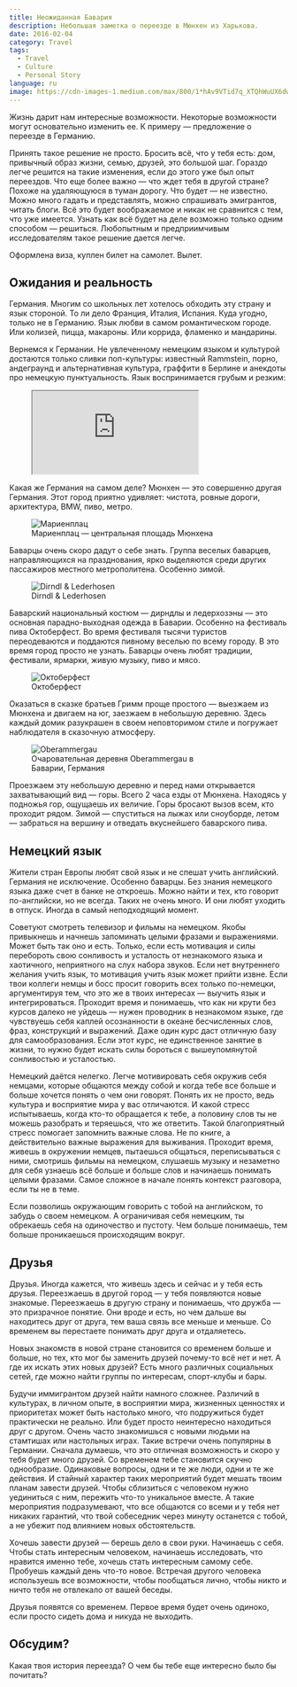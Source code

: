 ```yaml
---
title: Неожиданная Бавария
description: Небольшая заметка о переезде в Мюнхен из Харькова.
date: 2016-02-04
category: Travel
tags:
  - Travel
  - Culture
  - Personal Story
language: ru
image: https://cdn-images-1.medium.com/max/800/1*hAv9VTid7q_XTQhWuUX6dw.jpeg
---
```


Жизнь дарит нам интересные возможности. Некоторые возможности могут основательно изменить ее. К примеру — предложение о переезде в Германию.

Принять такое решение не просто. Бросить всё, что у тебя есть: дом, привычный образ жизни, семью, друзей, это большой шаг. Гораздо легче решится на такие изменения, если до этого уже был опыт переездов. Что еще более важно — что ждет тебя в другой стране? Похоже на удаляющуюся в туман дорогу. Что будет — не известно. Можно много гадать и представлять, можно спрашивать эмигрантов, читать блоги. Всё это будет воображаемое и никак не сравнится с тем, что уже имеется. Узнать как всё будет на деле возможно только одним способом — решиться. Любопытным и предприимчивым исследователям такое решение дается легче.

Оформлена виза, куплен билет на самолет. Вылет.

## Ожидания и реальность

Германия. Многим со школьных лет хотелось обходить эту страну и язык стороной. То ли дело Франция, Италия, Испания. Куда угодно, только не в Германию. Язык любви в самом романтическом городе. Или колизей, пицца, макароны. Или коррида, фламенко и мандарины.

Вернемся к Германии. Не увлеченному немецким языком и культурой достаются только сливки поп-культуры: известный Rammstein, порно, андеграунд и альтернативная культура, граффити в Берлине и анекдоты про немецкую пунктуальность. Язык воспринимается грубым и резким:

<figure class="aspect-ratio">
  <iframe src="https://www.youtube.com/embed/jo0Hsx-yHiI" allowfullscreen></iframe>
</figure>

Какая же Германия на самом деле? Мюнхен — это совершенно другая Германия. Этот город приятно удивляет: чистота, ровные дороги, архитектура, BMW, пиво, метро.

<figure>
  <img src="https://cdn-images-1.medium.com/max/800/1*HnUaIj69EXa9M6VAuCLGyA.jpeg" alt="Мариенплац" />
  <figcaption>Мариенплац — центральная площадь Мюнхена</figcaption>
</figure>

Баварцы очень скоро дадут о себе знать. Группа веселых баварцев, направляющихся на празднования, ярко выделяются среди других пассажиров местного метрополитена. Особенно зимой.

<figure>
  <img src="https://cdn-images-1.medium.com/max/800/1*rQJRxx3zjS0qN2bNKW2Khw.jpeg" alt="Dirndl & Lederhosen" />
  <figcaption>Dirndl & Lederhosen</figcaption>
</figure>

Баварский национальный костюм — дирндлы и ледерхозэны — это основная парадно-выходная одежда в Баварии. Особенно на фестиваль пива Октоберфест. Во время фестиваля тысячи туристов переодеваются и поддаются пивному веселью по всему городу. В это время город просто не узнать. Баварцы очень любят традиции, фестивали, ярмарки, живую музыку, пиво и мясо.

<figure>
  <img src="https://cdn-images-1.medium.com/max/800/1*hL34yE7fkHMdrru73MRyxg.jpeg" alt="Октоберфест" />
  <figcaption>Октоберфест</figcaption>
</figure>

Оказаться в сказке братьев Гримм проще простого — выезжаем из Мюнхена и двигаем на юг, заезжаем в небольшую деревню. Здесь каждый домик разукрашен в своем неповторимом стиле и погружает наблюдателя в сказочную атмосферу.

<figure>
  <img src="https://cdn-images-1.medium.com/max/800/1*LA95C9wnf1hA8zBS-kWIxQ.jpeg" alt="Oberammergau" />
  <figcaption>Очаровательная деревня Oberammergau в Баварии, Германия</figcaption>
</figure>

Проезжаем эту небольшую деревню и перед нами открывается захватывающий вид — горы. Всего 2 часа езды от Мюнхена. Находясь у подножья гор, ощущаешь их величие. Горы бросают вызов всем, кто проходит рядом. Зимой — спуститься на лыжах или сноуборде, летом — забраться на вершину и отведать вкуснейшего баварского пива.

## Немецкий язык

Жители стран Европы любят свой язык и не спешат учить английский. Германия не исключение. Особенно баварцы. Без знания немецкого языка даже счет в банке не откроешь. Можно найти и тех, кто говорит по-английски, но не всегда. Таких не очень много. И они любят уходить в отпуск. Иногда в самый неподходящий момент.

Советуют смотреть телевизор и фильмы на немецком. Якобы привыкнешь и начнешь запоминать целыми фразами и выражениями. Может быть так оно и есть. Только, если есть мотивация и силы перебороть свою сонливость и усталость от незнакомого языка и хаотичного, неприятного на слух набора звуков. Если нет внутреннего желания учить язык, то мотивация учить язык может прийти извне. Если твои коллеги немцы и босс просит говорить всех только по-немецки, аргументируя тем, что это же в твоих интересах — выучить язык и интегрироваться. Проходит время и понимаешь, что как ни крути без курсов далеко не уйдешь — нужен проводник в незнакомом языке, где чувствуешь себя каплей осознанности в океане бесчисленных слов, фраз, конструкций и выражений. Даже один курс даст отличную базу для самообразования. Если этот курс, не единственное занятие в жизни, то нужно будет искать силы бороться с вышеупомянутой сонливостью и усталостью.

Немецкий даётся нелегко. Легче мотивировать себя окружив себя немцами, которые общаются между собой и когда тебе все больше и больше хочется понять о чем они говорят. Понять их не просто, ведь культура и восприятие мира у вас отличаются. И какой стресс испытываешь, когда кто-то обращается к тебе, а половину слов ты не можешь разобрать и теряешься, что же ответить. Такой благоприятный стресс помогает запомнить важные слова. Не по книге, а действительно важные выражения для выживания. Проходит время, живешь в окружении немцев, пытаешься общаться, переписываться с ними, смотришь фильмы на немецком, слушаешь музыку и незаметно для себя узнаешь всё больше и больше слов и начинаешь понимать целыми фразами. Самое сложное в начале понять контекст разговора, если ты не в теме.

Если позволишь окружающим говорить с тобой на английском, то забудь о своем немецком. А ограничивая себя немецким, ты обрекаешь себя на одиночество и пустоту. Чем больше понимаешь, тем больше проникаешься происходящим вокруг.

## Друзья

Друзья. Иногда кажется, что живешь здесь и сейчас и у тебя есть друзья. Переезжаешь в другой город — у тебя появляются новые знакомые. Переезжаешь в другую страну и понимаешь, что дружба — это призрачное понятие. Они вроде и есть, но чем дальше вы находитесь друг от друга, тем ваша связь все меньше и меньше. Со временем вы перестаете понимать друг друга и отдаляетесь.

Новых знакомств в новой стране становится со временем больше и больше, но тех, кто мог бы заменить друзей почему-то всё нет и нет. А где их искать этих новых друзей? Есть много различных социальных сетей, где можно найти группы по интересам, спорт-клубы и бары.

Будучи иммигрантом друзей найти намного сложнее. Различий в культурах, в личном опыте, в восприятии мира, жизненных ценностях и приоритетах может быть настолько много, что подружиться будет практически не реально. Или будет просто неинтересно находиться друг с другом. Очень часто знакомишься с новыми людьми на стамтишах или настольных играх. Такие встречи очень популярны в Германии. Сначала думаешь, что это отличная возможность и скоро у тебя будет много друзей. Со временем тебе становится скучно однообразие. Одинаковые вопросы, одни и те же люди, одни и те же действия. И стайный характер таких мероприятий будет мешать твоим планам завести друзей. Чтобы сблизиться с человеком нужно уединиться с ним, пережить что-то уникальное вместе. А такие мероприятия подразумевают, что все общаются со всеми и у тебя нет никаких гарантий, что твой собеседник через минуту останется с тобой, а не убежит под влиянием новых обстоятельств.

Хочешь завести друзей — берешь дело в свои руки. Начинаешь с себя. Чтобы стать интересным человеком, начинаешь исследовать, что нравится именно тебе, хочешь стать интересным самому себе. Пробуешь каждый день что-то новое. Встречая другого человека используешь все возможности, чтобы пообщаться лично, чтобы никто и ничто тебя не отвлекало от вашей беседы.

Друзья появятся со временем. Первое время будет очень одиноко, если просто сидеть дома и никуда не выходить.

## Обсудим?

Какая твоя история переезда? О чем бы тебе еще интересно было бы почитать?
